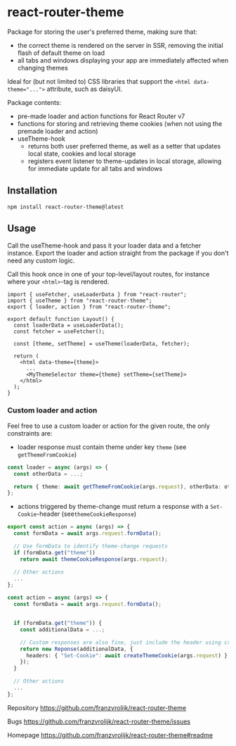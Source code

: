 # react-router-theme

Package for storing the user's preferred theme, making sure that:

- the correct theme is rendered on the server in SSR, removing the initial flash of default theme on load
- all tabs and windows displaying your app are immediately affected when changing themes

Ideal for (but not limited to) CSS libraries that support the `<html data-theme="...">` attribute, such as daisyUI.

Package contents:

- pre-made loader and action functions for React Router v7
- functions for storing and retrieving theme cookies (when not using the premade loader and action)
- useTheme-hook
  - returns both user preferred theme, as well as a setter that updates local state, cookies and local storage
  - registers event listener to theme-updates in local storage, allowing for immediate update for all tabs and windows

## Installation

`npm install react-router-theme@latest`

## Usage

Call the useTheme-hook and pass it your loader data and a fetcher instance.
Export the loader and action straight from the package if you don't need any custom logic.

Call this hook once in one of your top-level/layout routes, for instance where your `<html>`-tag is rendered.

```tsx
import { useFetcher, useLoaderData } from "react-router";
import { useTheme } from "react-router-theme";
export { loader, action } from "react-router-theme";

export default function Layout() {
  const loaderData = useLoaderData();
  const fetcher = useFetcher();

  const [theme, setTheme] = useTheme(loaderData, fetcher);

  return (
    <html data-theme={theme}>
      ...
      <MyThemeSelector theme={theme} setTheme={setTheme}>
    </html>
  );
}
```

### Custom loader and action

Feel free to use a custom loader or action for the given route, the only constraints are:

- loader response must contain theme under key `theme` (see `getThemeFromCookie`)

```ts
const loader = async (args) => {
  const otherData = ...;

  return { theme: await getThemeFromCookie(args.request), otherData: otherData };
};
```

- actions triggered by theme-change must return a response with a `Set-Cookie`-header (see`themeCookieResponse`)

```ts
export const action = async (args) => {
  const formData = await args.request.formData();

  // Use formData to identify theme-change requests
  if (formData.get("theme"))
    return await themeCookieResponse(args.request);

  // Other actions
  ...
};
```

```ts
const action = async (args) => {
  const formData = await args.request.formData();


  if (formData.get("theme")) {
    const additionalData = ...;

    // Custom responses are also fine, just include the header using createThemeCookie
    return new Reponse(additionalData, {
      headers: { "Set-Cookie": await createThemeCookie(args.request) },
    });
  }

  // Other actions
  ...
};
```

Repository
https://github.com/franzvrolijk/react-router-theme

Bugs
https://github.com/franzvrolijk/react-router-theme/issues

Homepage
https://github.com/franzvrolijk/react-router-theme#readme
